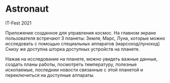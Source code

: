 # Astronaut
IT-Fest 2021

Приложение созданное для управления космос. На главном экране пользователя встречают 3 планеты: 
Земля, Марс, Луна, которые можно исследовать с помощью специальных аппаратов (марсоход/луноход) 
Снизу же доступна шторка доступных устройств на планете.

Нажав на исследование на планете, можно увидеть важные данные, создать планы работы, посмотреть температуру, 
полезные  ископаемые, последнии новости связанные с этой планетой и переключиться на доступные аппараты.  
